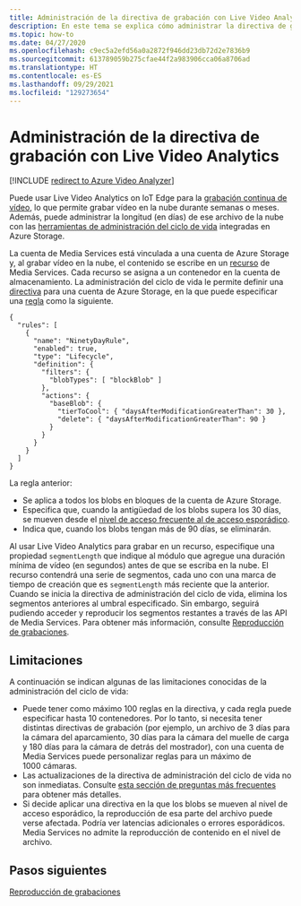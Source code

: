```yaml
---
title: Administración de la directiva de grabación con Live Video Analytics - Azure
description: En este tema se explica cómo administrar la directiva de grabación con Live Video Analytics.
ms.topic: how-to
ms.date: 04/27/2020
ms.openlocfilehash: c9ec5a2efd56a0a2872f946dd23db72d2e7836b9
ms.sourcegitcommit: 613789059b275cfae44f2a983906cca06a8706ad
ms.translationtype: HT
ms.contentlocale: es-ES
ms.lasthandoff: 09/29/2021
ms.locfileid: "129273654"
---
```

# <a name="manage-recording-policy-with-live-video-analytics"></a>Administración de la directiva de grabación con Live Video Analytics

[!INCLUDE [redirect to Azure Video Analyzer](./includes/redirect-video-analyzer.md)]

Puede usar Live Video Analytics on IoT Edge para la [grabación continua de vídeo](continuous-video-recording-concept.md), lo que permite grabar vídeo en la nube durante semanas o meses. Además, puede administrar la longitud (en días) de ese archivo de la nube con las [herramientas de administración del ciclo de vida](../../storage/blobs/lifecycle-management-overview.md?tabs=azure-portal) integradas en Azure Storage.  

La cuenta de Media Services está vinculada a una cuenta de Azure Storage y, al grabar vídeo en la nube, el contenido se escribe en un [recurso](../latest/assets-concept.md) de Media Services. Cada recurso se asigna a un contenedor en la cuenta de almacenamiento. La administración del ciclo de vida le permite definir una [directiva](../../storage/blobs/lifecycle-management-overview.md?tabs=azure-portal) para una cuenta de Azure Storage, en la que puede especificar una [regla](../../storage/blobs/lifecycle-management-overview.md?tabs=azure-portal#lifecycle-management-rule-definition) como la siguiente.

```
{
  "rules": [
    {
      "name": "NinetyDayRule",
      "enabled": true,
      "type": "Lifecycle",
      "definition": {
        "filters": {
          "blobTypes": [ "blockBlob" ]
        },
        "actions": {
          "baseBlob": {
            "tierToCool": { "daysAfterModificationGreaterThan": 30 },
            "delete": { "daysAfterModificationGreaterThan": 90 }
          }
        }
      }
    }
  ]
}
```

La regla anterior:

* Se aplica a todos los blobs en bloques de la cuenta de Azure Storage.
* Especifica que, cuando la antigüedad de los blobs supera los 30 días, se mueven desde el [nivel de acceso frecuente al de acceso esporádico](../../storage/blobs/access-tiers-overview.md?tabs=azure-portal).
* Indica que, cuando los blobs tengan más de 90 días, se eliminarán.

Al usar Live Video Analytics para grabar en un recurso, especifique una propiedad `segmentLength` que indique al módulo que agregue una duración mínima de vídeo (en segundos) antes de que se escriba en la nube. El recurso contendrá una serie de segmentos, cada uno con una marca de tiempo de creación que es `segmentLength` más reciente que la anterior. Cuando se inicia la directiva de administración del ciclo de vida, elimina los segmentos anteriores al umbral especificado. Sin embargo, seguirá pudiendo acceder y reproducir los segmentos restantes a través de las API de Media Services. Para obtener más información, consulte [Reproducción de grabaciones](playback-recordings-how-to.md). 

## <a name="limitations"></a>Limitaciones

A continuación se indican algunas de las limitaciones conocidas de la administración del ciclo de vida:

* Puede tener como máximo 100 reglas en la directiva, y cada regla puede especificar hasta 10 contenedores. Por lo tanto, si necesita tener distintas directivas de grabación (por ejemplo, un archivo de 3 días para la cámara del aparcamiento, 30 días para la cámara del muelle de carga y 180 días para la cámara de detrás del mostrador), con una cuenta de Media Services puede personalizar reglas para un máximo de 1000 cámaras.
* Las actualizaciones de la directiva de administración del ciclo de vida no son inmediatas. Consulte [esta sección de preguntas más frecuentes](../../storage/blobs/lifecycle-management-overview.md?tabs=azure-portal#faq) para obtener más detalles.
* Si decide aplicar una directiva en la que los blobs se mueven al nivel de acceso esporádico, la reproducción de esa parte del archivo puede verse afectada. Podría ver latencias adicionales o errores esporádicos. Media Services no admite la reproducción de contenido en el nivel de archivo.

## <a name="next-steps"></a>Pasos siguientes

[Reproducción de grabaciones](playback-recordings-how-to.md)
